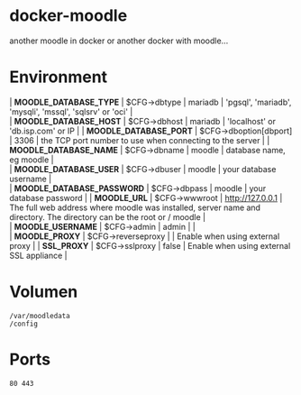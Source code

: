 
# docker-moodle
another moodle in docker or another docker with moodle...


# Environment 
| **MOODLE_DATABASE_TYPE** | $CFG->dbtype | mariadb | 'pgsql', 'mariadb', 'mysqli', 'mssql', 'sqlsrv' or 'oci' |  
| **MOODLE_DATABASE_HOST** | $CFG->dbhost | mariadb | 'localhost' or 'db.isp.com' or IP |
| **MOODLE_DATABASE_PORT** | $CFG->dboption[dbport] | 3306 | the TCP port number to use when connecting to the server |
| **MOODLE_DATABASE_NAME** | $CFG->dbname | moodle | database name, eg moodle |  
| **MOODLE_DATABASE_USER** | $CFG->dbuser | moodle | your database username |  
| **MOODLE_DATABASE_PASSWORD** | $CFG->dbpass | moodle | your database password |
| **MOODLE_URL** | $CFG->wwwroot | http://127.0.0.1 | The full web address where moodle was installed, server name and directory. The directory can be the root or / moodle |  
| **MOODLE_USERNAME** | $CFG->admin | admin |  |  
| **MOODLE_PROXY** | $CFG->reverseproxy |   | Enable when using external proxy  | 
| **SSL_PROXY** | $CFG->sslproxy | false  | Enable when using external SSL appliance | 

# Volumen
	/var/moodledata
	/config

# Ports
	80 443
